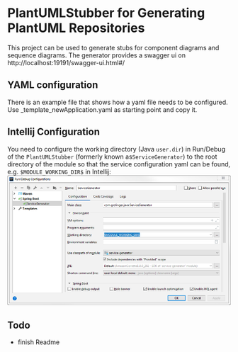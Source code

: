 # PlantUMLStubber for Generating PlantUML Repositories

This project can be used to generate stubs for component diagrams and sequence diagrams.
The generator provides a swagger ui on http://localhost:19191/swagger-ui.html#/

## YAML configuration

There is an example file that shows how a yaml file needs to be configured.
Use _template_newApplication.yaml as starting point and copy it.

## Intellij Configuration

You need to configure the working directory  (Java `user.dir`) in Run/Debug of the `PlantUMLStubber` 
(formerly known as`ServiceGenerator`) to the root directory of the module so that the service 
configuration yaml can be found, 
e.g. `$MODULE_WORKING_DIR$` in Intellij: ![](Intellij_Config.png)


## Todo

* finish Readme 